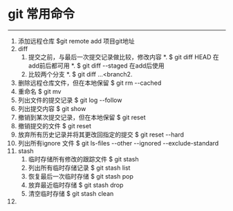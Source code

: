 # git 常用命令

***

1.  添加远程仓库 
    $git remote add 项目git地址
2.  diff 
    1. 提交之前，与最后一次提交记录做比较，修改内容
        *. $ git diff HEAD 在add前后都可用
        *. $ git diff --staged 在add后使用
    2. 比较两个分支
        *. $ git diff <branch1>...<branch2.
3. 删除远程仓库文件，但在本地保留
    $ git rm --cached <file>
4. 重命名
    $ git mv <file-original> <file-renamed>
5. 列出文件的提交记录
    $ git log --follow <file>
6. 列出提交内容
    $ git show <commit>
7. 撤销到某次提交记录，但在本地保留
    $ git reset <commit>
8. 撤销提交的文件
    $ git reset <file>
9. 放弃所有历史记录并将其更改回指定的提交
    $ git reset --hard <commit>
10. 列出所有ignore 文件
    $ git ls-files --other --ignored --exclude-standard
11. stash
    1. 临时存储所有修改的跟踪文件
        $ git stash
    2. 列出所有临时存储记录
        $ git stash list
    3. 恢复最后一次临时存储
        $ git stash pop
    4. 放弃最近临时存储
        $ git stash drop
    5. 清空临时存储
        $ git stash clean
12.

